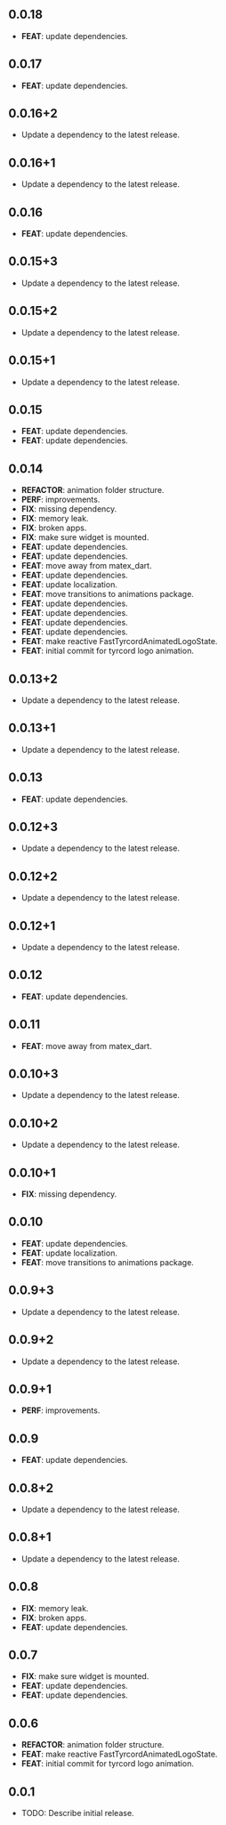 ## 0.0.18

 - **FEAT**: update dependencies.

## 0.0.17

 - **FEAT**: update dependencies.

## 0.0.16+2

 - Update a dependency to the latest release.

## 0.0.16+1

 - Update a dependency to the latest release.

## 0.0.16

 - **FEAT**: update dependencies.

## 0.0.15+3

 - Update a dependency to the latest release.

## 0.0.15+2

 - Update a dependency to the latest release.

## 0.0.15+1

 - Update a dependency to the latest release.

## 0.0.15

 - **FEAT**: update dependencies.
 - **FEAT**: update dependencies.

## 0.0.14

 - **REFACTOR**: animation folder structure.
 - **PERF**: improvements.
 - **FIX**: missing dependency.
 - **FIX**: memory leak.
 - **FIX**: broken apps.
 - **FIX**: make sure widget is mounted.
 - **FEAT**: update dependencies.
 - **FEAT**: update dependencies.
 - **FEAT**: move away from matex_dart.
 - **FEAT**: update dependencies.
 - **FEAT**: update localization.
 - **FEAT**: move transitions to animations package.
 - **FEAT**: update dependencies.
 - **FEAT**: update dependencies.
 - **FEAT**: update dependencies.
 - **FEAT**: update dependencies.
 - **FEAT**: make reactive FastTyrcordAnimatedLogoState.
 - **FEAT**: initial commit for tyrcord logo animation.

## 0.0.13+2

 - Update a dependency to the latest release.

## 0.0.13+1

 - Update a dependency to the latest release.

## 0.0.13

 - **FEAT**: update dependencies.

## 0.0.12+3

 - Update a dependency to the latest release.

## 0.0.12+2

 - Update a dependency to the latest release.

## 0.0.12+1

 - Update a dependency to the latest release.

## 0.0.12

 - **FEAT**: update dependencies.

## 0.0.11

 - **FEAT**: move away from matex_dart.

## 0.0.10+3

 - Update a dependency to the latest release.

## 0.0.10+2

 - Update a dependency to the latest release.

## 0.0.10+1

 - **FIX**: missing dependency.

## 0.0.10

 - **FEAT**: update dependencies.
 - **FEAT**: update localization.
 - **FEAT**: move transitions to animations package.

## 0.0.9+3

 - Update a dependency to the latest release.

## 0.0.9+2

 - Update a dependency to the latest release.

## 0.0.9+1

 - **PERF**: improvements.

## 0.0.9

 - **FEAT**: update dependencies.

## 0.0.8+2

 - Update a dependency to the latest release.

## 0.0.8+1

 - Update a dependency to the latest release.

## 0.0.8

 - **FIX**: memory leak.
 - **FIX**: broken apps.
 - **FEAT**: update dependencies.

## 0.0.7

 - **FIX**: make sure widget is mounted.
 - **FEAT**: update dependencies.
 - **FEAT**: update dependencies.

## 0.0.6

 - **REFACTOR**: animation folder structure.
 - **FEAT**: make reactive FastTyrcordAnimatedLogoState.
 - **FEAT**: initial commit for tyrcord logo animation.

## 0.0.1

* TODO: Describe initial release.
